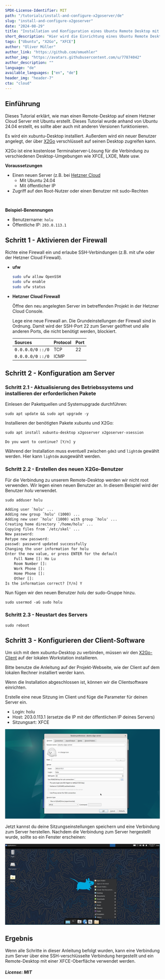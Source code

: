 ```yaml
---
SPDX-License-Identifier: MIT
path: "/tutorials/install-and-configure-x2goserver/de"
slug: "install-and-configure-x2goserver"
date: "2024-08-29"
title: "Installation und Konfiguration eines Ubuntu Remote Desktop mit XFCE unter Verwendung von X2Go"
short_description: "Hier wird die Einrichtung eines Ubuntu Remote Desktop mit X2Go-Server beschrieben. Als leichtgewichtige Desktop-Umgebung wird XFCE verwendet"
tags: ["Ubuntu", "X2Go", "XFCE"]
author: "Oliver Müller"
author_link: "https://github.com/omuehler"
author_img: "https://avatars.githubusercontent.com/u/77874042"
author_description: ""
language: "de"
available_languages: ["en", "de"]
header_img: "header-7"
cta: "cloud"
---
```


## Einführung

Dieses Tutorial erklärt, wie man einen Remote-Desktop auf einem Hetzner Cloud Server mit Ubuntu erstellt. Dieses Tutorial wurde anhand von Ubuntu 24.04 erstellt, es sollte aber auch mit anderen Versionen funktionieren.

Es wird ein xubuntu-Desktop installiert. Außerdem wird ein neuer Benutzer angelegt, der über [X2Go](https://wiki.x2go.org/doku.php) verschlüsselt auf seinen Desktop zugreifen kann.

X2Go ist eine kostenlose Terminalserver-Lösung für die Verbindung zu verschiedenen Desktop-Umgebungen wie XFCE, LXDE, Mate usw.

**Voraussetzungen**

* Einen neuen Server (z.B. bei [Hetzner Cloud](https://console.hetzner.cloud/)
   * Mit Ubuntu 24.04 
   * Mit öffentlicher IP
* Zugriff auf den Root-Nutzer oder einen Benutzer mit sudo-Rechten

<br>

**Beispiel-Benennungen**

* Benutzername: `holu`
* Öffentliche IP: `203.0.113.1`

## Schritt 1 - Aktivieren der Firewall

Richte eine Firewall ein und erlaube SSH-Verbindungen (z.B. mit ufw oder der Hetzner Cloud Firewall).

* **ufw**
  
  ```bash
  sudo ufw allow OpenSSH
  sudo ufw enable
  sudo ufw status
  ```

* **Hetzner Cloud Firewall**
  
  Öffne den neu angelegten Server im betreffenden Projekt in der Hetzner Cloud Console.
  
  Lege eine neue Firewall an. Die Grundeinstellungen der Firewall sind in Ordnung. Damit wird der SSH-Port 22 zum Server geöffnet und alle anderen Ports, die nicht benötigt werden, blockiert.

  | Sources                              | Protocol | Port |
  | ------------------------------------ | -------- | ---- |
  | <kbd>0.0.0.0/0</kbd> <kbd>::/0</kbd> | TCP      | 22   |
  | <kbd>0.0.0.0/0</kbd> <kbd>::/0</kbd> | ICMP     |      |

## Schritt 2 - Konfiguration am Server

### Schritt 2.1 - Aktualisierung des Betriebssystems und installieren der erforderlichen Pakete

Einlesen der Paketquellen und Systemupgrade durchführen:

```shell
sudo apt update && sudo apt upgrade -y
```

Installieren der benötigten Pakete xubuntu und X2Go:

```shell
sudo apt install xubuntu-desktop x2goserver x2goserver-xsession
```

```shell
Do you want to continue? [Y/n] y
```

Während der Installation muss eventuell zwischen `gdm3` und `lightdm` gewählt werden. Hier kann `lightdm` ausgewählt werden.

### Schritt 2.2 - Erstellen des neuen X2Go-Benutzer

Für die Verbindung zu unserem Remote-Desktop werden wir nicht root verwenden. Wir legen einen neuen Benutzer an. In diesem Beispiel wird der Benutzer _holu_ verwendet.

```shell
sudo adduser holu
```

```shell
Adding user `holu' ...
Adding new group `holu' (1000) ...
Adding new user `holu' (1000) with group `holu' ...
Creating home directory `/home/holu' ...
Copying files from `/etc/skel' ...
New password: 
Retype new password: 
passwd: password updated successfully
Changing the user information for holu
Enter the new value, or press ENTER for the default
	Full Name []: Ho Lu       
	Room Number []:  
	Work Phone []: 
	Home Phone []: 
	Other []: 
Is the information correct? [Y/n] Y
```

Nun fügen wir den neuen Benutzer _holu_ der sudo-Gruppe hinzu.

```shell
sudo usermod -aG sudo holu
```

### Schritt 2.3 - Neustart des Servers

```shell
sudo reboot
```

## Schritt 3 - Konfigurieren der Client-Software

Um sich mit dem xubuntu-Desktop zu verbinden, müssen wir den [X2Go-Client](https://wiki.x2go.org/doku.php/doc:installation:x2goclient) auf der lokalen Workstation installieren.

Bitte benutze die Anleitung auf der Projekt-Webseite, wie der Client auf dem lokalen Rechner installiert werder kann.

Wenn die Installation abgeschlossen ist, können wir die Clientsoftware einrichten.

Erstelle eine neue Sitzung im Client und füge die Parameter für deinen Server ein.

 - Login: holu
 - Host: 203.0.113.1 (ersetze die IP mit der öffentlichen IP deines Servers)
 - Sitzungsart: XFCE

![X2Go Client Settings](images/x2go-client.24.png)

Jetzt kannst du deine Sitzungseinstellungen speichern und eine Verbindung zum Server herstellen. Nachdem die Verbindung zum Server hergestellt wurde, sollte so ein Fenster erscheinen:

![You are connected to your server](images/connection.24.png)

## Ergebnis

Wenn alle Schritte in dieser Anleitung befolgt wurden, kann eine Verbindung zum Server über eine SSH-verschlüsselte Verbindung hergestellt und ein Remote-Desktop mit einer XFCE-Oberfläche verwendet werden.

##### License: MIT

<!--

Contributor's Certificate of Origin

By making a contribution to this project, I certify that:

(a) The contribution was created in whole or in part by me and I have
    the right to submit it under the license indicated in the file; or

(b) The contribution is based upon previous work that, to the best of my
    knowledge, is covered under an appropriate license and I have the
    right under that license to submit that work with modifications,
    whether created in whole or in part by me, under the same license
    (unless I am permitted to submit under a different license), as
    indicated in the file; or

(c) The contribution was provided directly to me by some other person
    who certified (a), (b) or (c) and I have not modified it.

(d) I understand and agree that this project and the contribution are
    public and that a record of the contribution (including all personal
    information I submit with it, including my sign-off) is maintained
    indefinitely and may be redistributed consistent with this project
    or the license(s) involved.

Signed-off-by: Oliver Müller, oliver.mueller@hetzner.com

-->
